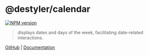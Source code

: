 # @destyler/calendar

[![NPM version](https://img.shields.io/npm/v/@destyler/calendar?color=a1b858&label=)](https://www.npmjs.com/package/@destyler/calendar)

> displays dates and days of the week, facilitating date-related interactions.

[GitHub](https://github.com/destyler/destyler) | [Documentation](https://destyler-dev.zeabur.app/)
